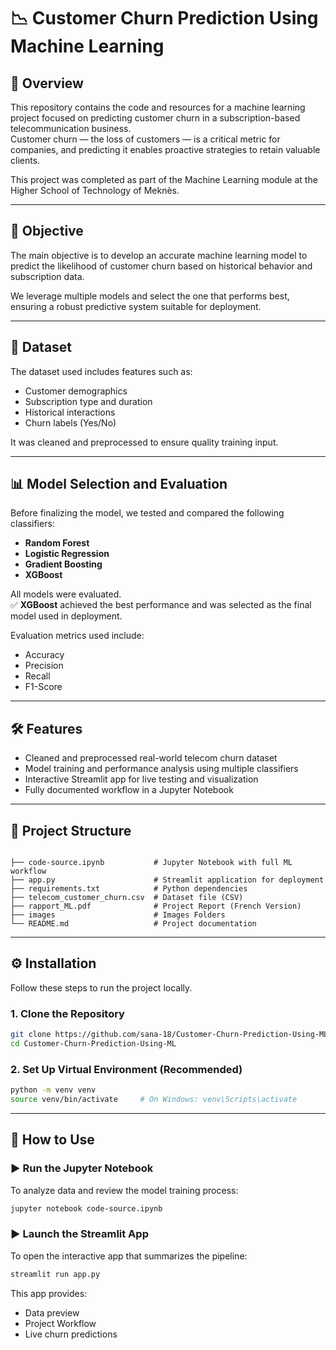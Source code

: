 # 📉 Customer Churn Prediction Using Machine Learning

## 🧾 Overview

This repository contains the code and resources for a machine learning project focused on predicting customer churn in a subscription-based telecommunication business.  
Customer churn — the loss of customers — is a critical metric for companies, and predicting it enables proactive strategies to retain valuable clients.

This project was completed as part of the Machine Learning module at the Higher School of Technology of Meknès.

---

## 🎯 Objective

The main objective is to develop an accurate machine learning model to predict the likelihood of customer churn based on historical behavior and subscription data.

We leverage multiple models and select the one that performs best, ensuring a robust predictive system suitable for deployment.

---


## 📂 Dataset

The dataset used includes features such as:

- Customer demographics
- Subscription type and duration
- Historical interactions
- Churn labels (Yes/No)

It was cleaned and preprocessed to ensure quality training input.

---

## 📊 Model Selection and Evaluation

Before finalizing the model, we tested and compared the following classifiers:

- **Random Forest**
- **Logistic Regression**
- **Gradient Boosting**
- **XGBoost**

All models were evaluated.  
✅ **XGBoost** achieved the best performance and was selected as the final model used in deployment.

Evaluation metrics used include:

- Accuracy
- Precision
- Recall
- F1-Score

---

## 🛠️ Features

- Cleaned and preprocessed real-world telecom churn dataset
- Model training and performance analysis using multiple classifiers
- Interactive Streamlit app for live testing and visualization
- Fully documented workflow in a Jupyter Notebook

---

## 📁 Project Structure

```

├── code-source.ipynb           # Jupyter Notebook with full ML workflow
├── app.py                      # Streamlit application for deployment
├── requirements.txt            # Python dependencies
├── telecom_customer_churn.csv  # Dataset file (CSV)
├── rapport_ML.pdf              # Project Report (French Version)
├── images                      # Images Folders
└── README.md                   # Project documentation
```

---

## ⚙️ Installation

Follow these steps to run the project locally.

### 1. Clone the Repository

```bash
git clone https://github.com/sana-18/Customer-Churn-Prediction-Using-ML.git
cd Customer-Churn-Prediction-Using-ML
```

### 2. Set Up Virtual Environment (Recommended)

```bash
python -m venv venv
source venv/bin/activate     # On Windows: venv\Scripts\activate
```
---

## 🚀 How to Use

### ▶️ Run the Jupyter Notebook

To analyze data and review the model training process:

```bash
jupyter notebook code-source.ipynb
```

### ▶️ Launch the Streamlit App

To open the interactive app that summarizes the pipeline:

```bash
streamlit run app.py
```

This app provides:

- Data preview
- Project Workflow 
- Live churn predictions






